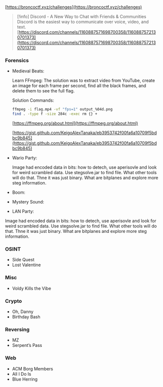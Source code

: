 [https://broncoctf.xyz/challenges](https://broncoctf.xyz/challenges)

> [!info] Discord - A New Way to Chat with Friends & Communities  
> Discord is the easiest way to communicate over voice, video, and text.  
> [https://discord.com/channels/1160887571698700358/1160887572130701373](https://discord.com/channels/1160887571698700358/1160887572130701373)  

### Forensics

- Medieval Beats:
    
    Learn FFmpeg: The solution was to extract video from YouTube, create an image for each frame per second, find all the black frames, and delete them to see the full flag.
    
    Solution Commands:
    
    ```Bash
    ffmpeg -i flag.mp4 -vf "fps=1" output_%04d.png
    find . -type f -size 284c -exec rm {} +
    ```
    
    [https://ffmpeg.org/about.html](https://ffmpeg.org/about.html)
    
    [https://gist.github.com/KeigoAlexTanaka/eb3953742f00fa6a10709f5bdbc9b845](https://gist.github.com/KeigoAlexTanaka/eb3953742f00fa6a10709f5bdbc9b845)
    
- Wario Party:
    
    Image had encoded data in bits: how to detech, use aperisovle and look for weird scrambled data. Use stegsolve.jar to find file. What other tools will do that. Thne it was just binary. What are bitplanes and explore more steg information.
    
      
    
- Boom:
- Mystery Sound:
- LAN Party:

Image had encoded data in bits: how to detech, use aperisovle and look for weird scrambled data. Use stegsolve.jar to find file. What other tools will do that. Thne it was just binary. What are bitplanes and explore more steg information.

  

### OSINT

- Side Quest
- Lost Valentine

### Misc

- Voldy Kills the Vibe

### Crypto

- Oh, Danny
- Birthday Bash

### Reversing

- MZ
- Serpent’s Pass

### Web

- ACM Borg Members
- All I Do Is
- Blue Herring